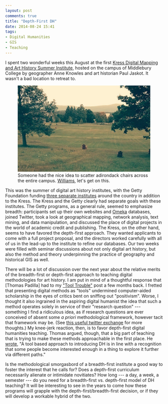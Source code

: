 ```yaml
---
layout: post
comments: true
title: "Depth-First DH"
date: 2014-08-24 15:41
tags: 
- Digital Humanities
- GIS
- Teaching
---
```


I spent two wonderful weeks this August at the first [Kress Digital Mapping and Art History Summer Institute][dmah], hosted on the campus of Middlebury College by geographer Anne Knowles and art historian Paul Jaskot.
It wasn't a bad location to retreat to.

<figure>
<img src="/assets/images-display/middlebury_adirondack.jpg" />
<figcaption>Someone had the nice idea to scatter adirondack chairs across the entire campus. <a href="http://www.williams.edu">Williams</a>, let's get on this.</figcaption>
</figure>

This was the summer of digital art history institutes, with the Getty Foundation funding [three separate institutes][dahlist] around the country in addition to the Kress.
The Kress and the Getty clearly had separate goals with these institutes.
The Getty programs, as a general rule, seemed to emphasize breadth: participants set up their own websites and [Omeka] databases, joined Twitter, took a look at geographical mapping, network analysis, text mining, and data manipulation, and discussed the place of digital projects in the world of academic credit and publishing.
The Kress, on the other hand, seems to have favored the depth-first approach.
They wanted applicants to come with a full project proposal, and the directors worked carefully with all of us in the lead-up to the institute to refine our databases.
Our two weeks were filled with seminar discussions about not only digital art history, but also the method and theory underpinning the practice of geography and historical GIS as well. 

There will be a lot of discussion over the next year about the relative merits of the breadth-first or depth-first approach to teaching digital methodologies for art history.
I am put in mind of a thoughtful response that [Thomas Padilla] had to my ["Tool Trouble"][tooltrouble] post a few months back.
I fretted that presenting digital methods as "tools" undermined computer-aided scholarship in the eyes of critics bent on sniffing out "positivism".
Worse, I thought it also ingrained in the aspiring digital humanist the idea that such a method operates solely in service of their "research question" --- something I find a ridiculous idea, as if research questions are ever conceived of absent some *a priori* methodological framework, however tacit that framework may be.
(See [this useful twitter exchange][heppler] for more thoughts.)
My knee-jerk reaction, then, is to favor depth-first digital humanities teaching.
Thomas argued, though, that a big part of teaching that is trying to make these methods approachable in the first place.
He [wrote][padilla], "A tool based approach to introducing DH is in line with a recognition that some people become interested enough in a thing to explore it further via different paths."

Is the methodological smorgasbord of a breadth-first institute a good way to foster the interest that he calls for?
Does a depth-first curriculum necessarily alienate or intimidate novitiates?
How long --- a day, a week, a semester --- do you need for a breadth-first vs. depth-first model of DH teaching?
It will be interesting to see in the years to come how these programs will grapple with the depth-first/breadth-first decision, or if they will develop a workable hybrid of the two.



[dmah]: http://www.middlebury.edu/newsroom/node/482481

[dahlist]: /2014/01/21/summer-2014-digital-art-history-institutes.html

[tooltrouble]: /2014/04/25/tool-trouble.html

[Omeka]: http://www.omeka.org

[padilla]: http://www.thomaspadilla.org/2014/04/27/tooling/

[heppler]: https://twitter.com/foundhistory/status/497763193612410880